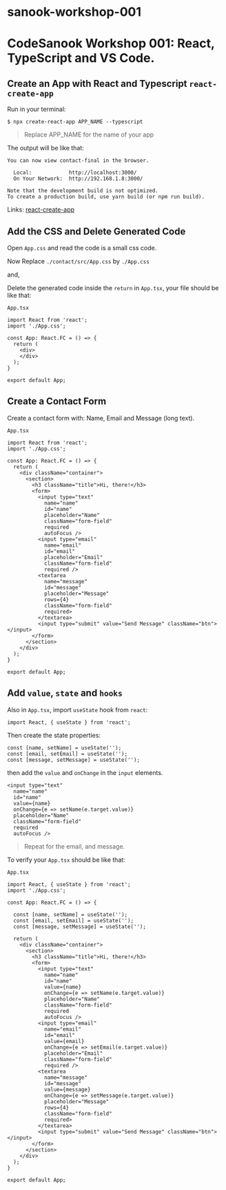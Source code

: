 # sanook-workshop-001

# CodeSanook Workshop 001: React, TypeScript and VS Code.

## Create an App with React and Typescript `react-create-app` 

Run in your terminal: 

`$ npx create-react-app APP_NAME --typescript`

> Replace APP_NAME for the name of your app

The output will be like that:

```
You can now view contact-final in the browser.

  Local:            http://localhost:3000/
  On Your Network:  http://192.168.1.8:3000/

Note that the development build is not optimized.
To create a production build, use yarn build (or npm run build).
```

Links: [react-create-app](https://github.com/facebook/create-react-app)

## Add the CSS and Delete Generated Code

Open `App.css` and read the code is a small css code. 

Now Replace `./contact/src/App.css` by `./App.css`

and, 

Delete the generated code inside the `return` in `App.tsx`, your file should be like that:

`App.tsx`
```
import React from 'react';
import './App.css';

const App: React.FC = () => {
  return (
    <div>
    </div>
  );
}

export default App;
```

## Create a Contact Form

Create a contact form with: Name, Email and Message (long text).

`App.tsx`
```
import React from 'react';
import './App.css';

const App: React.FC = () => {
  return (
    <div className="container">
      <section>
        <h3 className="title">Hi, there!</h3>
        <form>
          <input type="text"
            name="name"
            id="name"
            placeholder="Name"
            className="form-field"
            required
            autoFocus />
          <input type="email"
            name="email"
            id="email"
            placeholder="Email"
            className="form-field"
            required />
          <textarea
            name="message"
            id="message"
            placeholder="Message"
            rows={4}
            className="form-field"
            required>
          </textarea>
          <input type="submit" value="Send Message" className="btn"></input>
        </form>
      </section>
    </div>
  );
}

export default App;
```

## Add `value`, `state` and `hooks`

Also in `App.tsx`, import `useState` hook from `react`:

`import React, { useState } from 'react';`

Then create the state properties:

```
const [name, setName] = useState('');
const [email, setEmail] = useState('');
const [message, setMessage] = useState('');
```

then add the `value` and `onChange` in the `input` elements.

```
<input type="text"
  name="name"
  id="name"
  value={name}
  onChange={e => setName(e.target.value)}
  placeholder="Name"
  className="form-field"
  required
  autoFocus />
```

> Repeat for the email, and message.

To verify your `App.tsx` should be like that:

`App.tsx`
```
import React, { useState } from 'react';
import './App.css';

const App: React.FC = () => {

  const [name, setName] = useState('');
  const [email, setEmail] = useState('');
  const [message, setMessage] = useState('');

  return (
    <div className="container">
      <section>
        <h3 className="title">Hi, there!</h3>
        <form>
          <input type="text"
            name="name"
            id="name"
            value={name}
            onChange={e => setName(e.target.value)}
            placeholder="Name"
            className="form-field"
            required
            autoFocus />
          <input type="email"
            name="email"
            id="email"
            value={email}
            onChange={e => setEmail(e.target.value)}
            placeholder="Email"
            className="form-field"
            required />
          <textarea
            name="message"
            id="message"
            value={message}
            onChange={e => setMessage(e.target.value)}
            placeholder="Message"
            rows={4}
            className="form-field"
            required>
          </textarea>
          <input type="submit" value="Send Message" className="btn"></input>
        </form>
      </section>
    </div>
  );
}

export default App;
```
